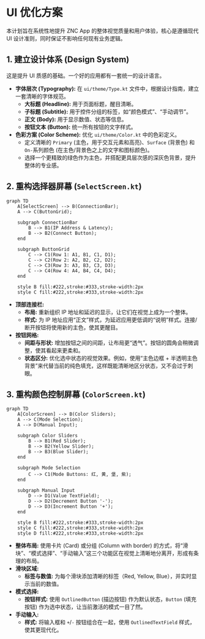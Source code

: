 # UI 优化方案

本计划旨在系统性地提升 ZNC App 的整体视觉质量和用户体验，核心是遵循现代 UI 设计准则，同时保证不影响任何现有业务逻辑。

## 1. 建立设计体系 (Design System)

这是提升 UI 质感的基础。一个好的应用都有一套统一的设计语言。

*   **字体层次 (Typography):** 在 `ui/theme/Type.kt` 文件中，根据设计指南，建立一套清晰的字体规范。
    *   **大标题 (Headline):** 用于页面标题，醒目清晰。
    *   **子标题 (Subtitle):** 用于控件分组的标签，如“颜色模式”、“手动调节”。
    *   **正文 (Body):** 用于显示数值、状态等信息。
    *   **按钮文本 (Button):** 统一所有按钮的文字样式。
*   **色彩方案 (Color Scheme):** 优化 `ui/theme/Color.kt` 中的色彩定义。
    *   定义清晰的 `Primary` (主色，用于交互元素和高亮)、`Surface` (背景色) 和 `On-`系列颜色 (在主色/背景色之上的文字和图标颜色)。
    *   选择一个更精致的绿色作为主色，并搭配更具层次感的深灰色背景，提升整体的专业感。

## 2. 重构选择器屏幕 (`SelectScreen.kt`)

```mermaid
graph TD
    A[SelectScreen] --> B(ConnectionBar);
    A --> C(ButtonGrid);

    subgraph ConnectionBar
        B --> B1(IP Address & Latency);
        B --> B2(Connect Button);
    end

    subgraph ButtonGrid
        C --> C1(Row 1: A1, B1, C1, D1);
        C --> C2(Row 2: A2, B2, C2, D2);
        C --> C3(Row 3: A3, B3, C3, D3);
        C --> C4(Row 4: A4, B4, C4, D4);
    end

    style B fill:#222,stroke:#333,stroke-width:2px
    style C fill:#222,stroke:#333,stroke-width:2px
```

*   **顶部连接栏:**
    *   **布局:** 重新组织 IP 地址和延迟的显示，让它们在视觉上成为一个整体。
    *   **样式:** 为 IP 地址应用“正文”样式，为延迟应用更低调的“说明”样式。连接/断开按钮将使用新的主色，使其更醒目。
*   **按钮网格:**
    *   **间距与形状:** 增加按钮之间的间距，让布局更“透气”。按钮的圆角会稍微调整，使其看起来更柔和。
    *   **状态区分:** 优化选中状态的视觉效果。例如，使用“主色边框 + 半透明主色背景”来代替当前的纯色填充，这样既能清晰地区分状态，又不会过于刺眼。

## 3. 重构颜色控制屏幕 (`ColorScreen.kt`)

```mermaid
graph TD
    A[ColorScreen] --> B(Color Sliders);
    A --> C(Mode Selection);
    A --> D(Manual Input);

    subgraph Color Sliders
        B --> B1(Red Slider);
        B --> B2(Yellow Slider);
        B --> B3(Blue Slider);
    end

    subgraph Mode Selection
        C --> C1(Mode Buttons: 红, 黄, 堡, 紫);
    end
    
    subgraph Manual Input
        D --> D1(Value TextField);
        D --> D2(Decrement Button '-');
        D --> D3(Increment Button '+');
    end

    style B fill:#222,stroke:#333,stroke-width:2px
    style C fill:#222,stroke:#333,stroke-width:2px
    style D fill:#222,stroke:#333,stroke-width:2px
```

*   **整体布局:** 使用卡片 (Card) 或分组 (Column with border) 的方式，将“滑块”、“模式选择”、“手动输入”这三个功能区在视觉上清晰地分离开，形成有条理的布局。
*   **滑块区域:**
    *   **标签与数值:** 为每个滑块添加清晰的标签（Red, Yellow, Blue），并实时显示当前的数值。
*   **模式选择:**
    *   **按钮样式:** 使用 `OutlinedButton` (描边按钮) 作为默认状态，`Button` (填充按钮) 作为选中状态，让当前激活的模式一目了然。
*   **手动输入:**
    *   **样式:** 将输入框和 `+`/`-` 按钮组合在一起，使用 `OutlinedTextField` 样式，使其更现代化。